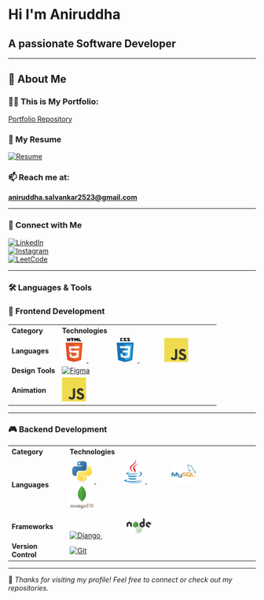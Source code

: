 # Hi I'm Aniruddha</h1>
## A passionate Software Developer</h3>

---

## 🚀 About Me

### 👨‍💻 This is My Portfolio:  
  [Portfolio Repository](https://github.com/Aniruddha-25/New-Portfolio-)

### 📄 My Resume

[![Resume](https://img.shields.io/badge/Resume-View%20PDF-blue)](https://github.com/user-attachments/files/19829417/Resume.pdf)



### 📫 Reach me at:  
  **aniruddha.salvankar2523@gmail.com**

---

### 🤝 Connect with Me

<p align="left">
  <a href="https://linkedin.com/in/aniruddha salvankar" target="_blank" style="padding-right: 350px;">
    <img src="https://raw.githubusercontent.com/rahuldkjain/github-profile-readme-generator/master/src/images/icons/Social/linked-in-alt.svg" alt="LinkedIn" width="50" height="50" />
  </a>
  <a href="https://instagram.com/urstruly_aniruddha" target="_blank" style="padding-right: 350px;">
    <img src="https://raw.githubusercontent.com/rahuldkjain/github-profile-readme-generator/master/src/images/icons/Social/instagram.svg" alt="Instagram" width="50" height="50" />
  </a>
  <a href="https://www.leetcode.com/aniruddha_25" target="_blank" style="padding-right: 350px;">
    <img src="https://raw.githubusercontent.com/rahuldkjain/github-profile-readme-generator/master/src/images/icons/Social/leet-code.svg" alt="LeetCode" width="50" height="50" />
  </a>
</p>

---

### 🛠️ Languages & Tools

<!-- 🔧 FRONTEND TOOLS SECTION START -->

### 🎨 Frontend Development

<table>
  <tr>
    <th align="left">Category</th>
    <th align="left">Technologies</th>
  </tr>
  <tr>
    <td><strong>Languages</strong></td>
    <td>
      <a href="https://www.w3.org/html/" target="_blank" style="margin-right: 50px;">
        <img src="https://raw.githubusercontent.com/devicons/devicon/master/icons/html5/html5-original-wordmark.svg" alt="HTML5" width="50" height="50"/>
      </a>
      <a href="https://www.w3schools.com/css/" target="_blank" style="margin-right: 50px;">
        <img src="https://raw.githubusercontent.com/devicons/devicon/master/icons/css3/css3-original-wordmark.svg" alt="CSS3" width="50" height="50"/>
      </a>
      <a href="https://developer.mozilla.org/en-US/docs/Web/JavaScript" target="_blank" style="margin-right: 50px;">
        <img src="https://raw.githubusercontent.com/devicons/devicon/master/icons/javascript/javascript-original.svg" alt="JavaScript" width="50" height="50"/>
      </a>
    </td>
  </tr>
  <tr>
    <td><strong>Design Tools</strong></td>
    <td>
      <a href="https://www.figma.com/" target="_blank" style="margin-right: 50px;">
        <img src="https://www.vectorlogo.zone/logos/figma/figma-icon.svg" alt="Figma" width="50" height="50"/>
      </a>
    </td>
  </tr>
  <tr>
    <td><strong>Animation</strong></td>
    <td>
      <a href="https://greensock.com/gsap/" target="_blank" style="margin-right: 50px;">
        <img src="https://raw.githubusercontent.com/devicons/devicon/master/icons/javascript/javascript-original.svg" alt="GSAP" width="50" height="50"/>
      </a>
    </td>
  </tr>
</table>

---

### 🎮 Backend Development

<table>
  <tr>
    <th align="left">Category</th>
    <th align="left">Technologies</th>
  </tr>
  <tr>
    <td><strong>Languages</strong></td>
    <td>
      <a href="https://www.python.org/" target="_blank" style="margin-right: 50px;">
        <img src="https://raw.githubusercontent.com/devicons/devicon/master/icons/python/python-original.svg" alt="Python" width="50" height="50"/>
      </a>
      <a href="https://www.java.com" target="_blank" style="margin-right: 50px;">
        <img src="https://raw.githubusercontent.com/devicons/devicon/master/icons/java/java-original.svg" alt="Java" width="50" height="50"/>
      </a>
      <a href="https://www.mysql.com/" target="_blank" style="margin-right: 50px;">
        <img src="https://raw.githubusercontent.com/devicons/devicon/master/icons/mysql/mysql-original-wordmark.svg" alt="MySQL" width="50" height="50"/>
      </a>
      <a href="https://www.mongodb.com/" target="_blank" style="margin-right: 50px;">
        <img src="https://raw.githubusercontent.com/devicons/devicon/master/icons/mongodb/mongodb-original-wordmark.svg" alt="MongoDB" width="50" height="50"/>
      </a>
    </td>
  </tr>
  <tr>
    <td><strong>Frameworks</strong></td>
    <td>
      <a href="https://www.djangoproject.com/" target="_blank" style="margin-right: 50px;">
        <img src="https://cdn.worldvectorlogo.com/logos/django.svg" alt="Django" width="50" height="50"/>
      </a>
      <a href="https://nodejs.org" target="_blank" style="margin-right: 50px;">
        <img src="https://raw.githubusercontent.com/devicons/devicon/master/icons/nodejs/nodejs-original-wordmark.svg" alt="Node.js" width="50" height="50"/>
      </a>
    </td>
  </tr>
  <tr>
    <td><strong>Version Control</strong></td>
    <td>
      <a href="https://git-scm.com/" target="_blank" style="margin-right: 50px;">
        <img src="https://www.vectorlogo.zone/logos/git-scm/git-scm-icon.svg" alt="Git" width="50" height="50"/>
      </a>
    </td>
  </tr>
</table>

---

🌟 *Thanks for visiting my profile! Feel free to connect or check out my repositories.*
